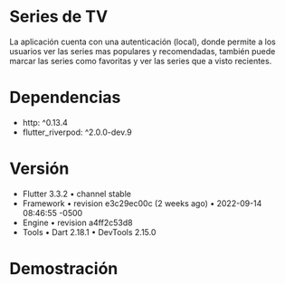 # Series de TV

La aplicación cuenta con una autenticación (local), donde permite a los usuarios ver las series mas
populares y recomendadas, también puede marcar las series como favoritas y ver las series que a
visto recientes.

# Dependencias

- http: ^0.13.4
- flutter_riverpod: ^2.0.0-dev.9

# Versión

- Flutter 3.3.2 • channel stable
- Framework • revision e3c29ec00c (2 weeks ago) • 2022-09-14 08:46:55 -0500
- Engine • revision a4ff2c53d8
- Tools • Dart 2.18.1 • DevTools 2.15.0

# Demostración
